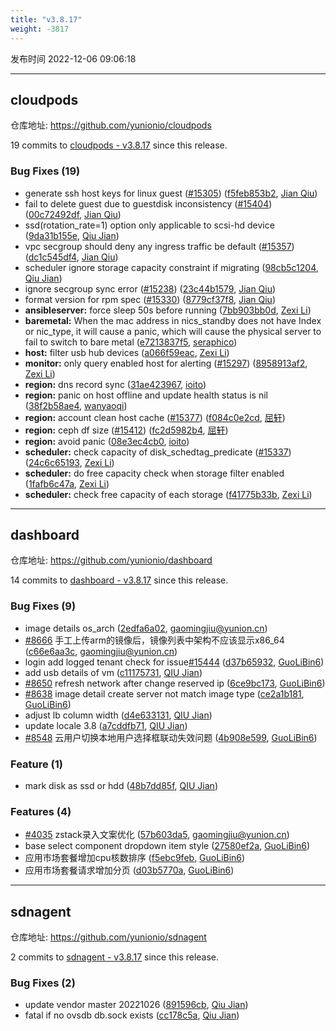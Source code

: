 ```yaml
---
title: "v3.8.17"
weight: -3817
---
```


发布时间 2022-12-06 09:06:18

-----

## cloudpods

仓库地址: https://github.com/yunionio/cloudpods

19 commits to [cloudpods - v3.8.17] since this release.

### Bug Fixes (19)
- generate ssh host keys for linux guest ([#15305](https://github.com/yunionio/cloudpods/issues/15305)) ([f5feb853b2](https://github.com/yunionio/cloudpods/commit/f5feb853b27d7ef621e966b1406d6e730ac6cc23), [Jian Qiu](mailto:swordqiu@gmail.com))
- fail to delete guest due to guestdisk inconsistency ([#15404](https://github.com/yunionio/cloudpods/issues/15404)) ([00c72492df](https://github.com/yunionio/cloudpods/commit/00c72492df7af037241c4731d7e7958649e88e2b), [Jian Qiu](mailto:swordqiu@gmail.com))
- ssd(rotation_rate=1) option only applicable to scsi-hd device ([9da31b155e](https://github.com/yunionio/cloudpods/commit/9da31b155e2de13fd2e918c8d085f32afefc5ad2), [Qiu Jian](mailto:qiujian@yunionyun.com))
- vpc secgroup should deny any ingress traffic be default ([#15357](https://github.com/yunionio/cloudpods/issues/15357)) ([dc1c545df4](https://github.com/yunionio/cloudpods/commit/dc1c545df493ff8026fa1e4224810a23cf765634), [Jian Qiu](mailto:swordqiu@gmail.com))
- scheduler ignore storage capacity constraint if migrating ([98cb5c1204](https://github.com/yunionio/cloudpods/commit/98cb5c12047eeb47f0ba68683967da7e18097916), [Qiu Jian](mailto:qiujian@yunionyun.com))
- ignore secgroup sync error ([#15238](https://github.com/yunionio/cloudpods/issues/15238)) ([23c44b1579](https://github.com/yunionio/cloudpods/commit/23c44b1579fb75489c3aa80ddf1c300bb5981824), [Jian Qiu](mailto:swordqiu@gmail.com))
- format version for rpm spec ([#15330](https://github.com/yunionio/cloudpods/issues/15330)) ([8779cf37f8](https://github.com/yunionio/cloudpods/commit/8779cf37f8b3206913e7994aad5553c61510c340), [Jian Qiu](mailto:swordqiu@gmail.com))
- **ansibleserver:** force sleep 50s before running ([7bb903bb0d](https://github.com/yunionio/cloudpods/commit/7bb903bb0dde303e1b7867b189c715573b8436db), [Zexi Li](mailto:zexi.li@icloud.com))
- **baremetal:** When the mac address in nics_standby does not have Index or nic_type, it will cause a panic, which will cause the physical server to fail to switch to bare metal ([e7213837f5](https://github.com/yunionio/cloudpods/commit/e7213837f5dcc65c5850fa2378c92f7b82dc7f26), [seraphico](mailto:osx1260@163.com))
- **host:** filter usb hub devices ([a066f59eac](https://github.com/yunionio/cloudpods/commit/a066f59eaceb96be836d98a1be5c0db85afebcb7), [Zexi Li](mailto:zexi.li@icloud.com))
- **monitor:** only query enabled host for alerting ([#15297](https://github.com/yunionio/cloudpods/issues/15297)) ([8958913af2](https://github.com/yunionio/cloudpods/commit/8958913af2fb87b531f95769ef2a7b0c72172909), [Zexi Li](mailto:zexi.li@icloud.com))
- **region:** dns record sync ([31ae423967](https://github.com/yunionio/cloudpods/commit/31ae4239674cb9c48a11996e0a01c290ae9ccce8), [ioito](mailto:qu_xuan@icloud.com))
- **region:** panic on host offline and update health status is nil ([38f2b58ae4](https://github.com/yunionio/cloudpods/commit/38f2b58ae48ead43839e4db5ae439fdde77bd54c), [wanyaoqi](mailto:d3lx.yq@gmail.com))
- **region:** account clean host cache ([#15377](https://github.com/yunionio/cloudpods/issues/15377)) ([f084c0e2cd](https://github.com/yunionio/cloudpods/commit/f084c0e2cdcf9497d19e63dba4510d2faed06ac0), [屈轩](mailto:qu_xuan@icloud.com))
- **region:** ceph df size ([#15412](https://github.com/yunionio/cloudpods/issues/15412)) ([fc2d5982b4](https://github.com/yunionio/cloudpods/commit/fc2d5982b4fe09334f00d29e1bc0a46d75e13ce5), [屈轩](mailto:qu_xuan@icloud.com))
- **region:** avoid panic ([08e3ec4cb0](https://github.com/yunionio/cloudpods/commit/08e3ec4cb0b19a4f35e241cf54667dfaec83e710), [ioito](mailto:qu_xuan@icloud.com))
- **scheduler:** check capacity of disk_schedtag_predicate ([#15337](https://github.com/yunionio/cloudpods/issues/15337)) ([24c6c65193](https://github.com/yunionio/cloudpods/commit/24c6c651938fa34234576dc0383e91376ff6e8d2), [Zexi Li](mailto:zexi.li@icloud.com))
- **scheduler:** do free capacity check when storage filter enabled ([1fafb6c47a](https://github.com/yunionio/cloudpods/commit/1fafb6c47ac27a4f6149a1f7291c15fc659f0fa4), [Zexi Li](mailto:zexi.li@icloud.com))
- **scheduler:** check free capacity of each storage ([f41775b33b](https://github.com/yunionio/cloudpods/commit/f41775b33b095c971435ded5d2f8fbf4defd2d75), [Zexi Li](mailto:zexi.li@icloud.com))

[cloudpods - v3.8.17]: https://github.com/yunionio/cloudpods/compare/v3.8.16...v3.8.17
-----

## dashboard

仓库地址: https://github.com/yunionio/dashboard

14 commits to [dashboard - v3.8.17] since this release.

### Bug Fixes (9)
- image details os_arch ([2edfa6a02](https://github.com/yunionio/dashboard/commit/2edfa6a02ef092cc3662de81a704c6675ba9a643), [gaomingjiu@yunion.cn](mailto:gaomingjiu@yunion.cn))
- [#8666](https://github.com/yunionio/dashboard/issues/8666) 手工上传arm的镜像后，镜像列表中架构不应该显示x86_64 ([c66e6aa3c](https://github.com/yunionio/dashboard/commit/c66e6aa3c7548c9ac49d9d6433dd5e928a4a938b), [gaomingjiu@yunion.cn](mailto:gaomingjiu@yunion.cn))
- login add logged tenant check for issue[#15444](https://github.com/yunionio/dashboard/issues/15444) ([d37b65932](https://github.com/yunionio/dashboard/commit/d37b65932bc17ac1150ad2a5d9a153c46fe673a5), [GuoLiBin6](mailto:glbin533@163.com))
- add usb details of vm ([c11175731](https://github.com/yunionio/dashboard/commit/c111757312df25289e74a2ed88982ea3804600d2), [QIU Jian](mailto:qiujian@yunionyun.com))
- [#8650](https://github.com/yunionio/dashboard/issues/8650) refresh network after change reserved ip ([6ce9bc173](https://github.com/yunionio/dashboard/commit/6ce9bc1737e9e872950614acef719588e603b63c), [GuoLiBin6](mailto:glbin533@163.com))
- [#8638](https://github.com/yunionio/dashboard/issues/8638) image detail create server not match image type ([ce2a1b181](https://github.com/yunionio/dashboard/commit/ce2a1b181382e3a5bc5300ea4d312aba6c5b3126), [GuoLiBin6](mailto:glbin533@163.com))
- adjust lb column width ([d4e633131](https://github.com/yunionio/dashboard/commit/d4e633131b9bb006ba106737e73ac94383d6714e), [QIU Jian](mailto:qiujian@yunionyun.com))
- update locale 3.8 ([a7cddfb71](https://github.com/yunionio/dashboard/commit/a7cddfb71e8b187354ee6574559eb057bcc50f4f), [QIU Jian](mailto:qiujian@yunionyun.com))
- [#8548](https://github.com/yunionio/dashboard/issues/8548) 云用户切换本地用户选择框联动失效问题 ([4b908e599](https://github.com/yunionio/dashboard/commit/4b908e599b7e38be7df9f844256e608e43e6cb40), [GuoLiBin6](mailto:glbin533@163.com))

### Feature (1)
- mark disk as ssd or hdd ([48b7dd85f](https://github.com/yunionio/dashboard/commit/48b7dd85fbb1f1236f7cbc0589ddc3cb7effe8a7), [QIU Jian](mailto:qiujian@yunionyun.com))

### Features (4)
- [#4035](https://github.com/yunionio/dashboard/issues/4035) zstack录入文案优化 ([57b603da5](https://github.com/yunionio/dashboard/commit/57b603da50f3fe20bf6b59cbc7e14cd8a002fcd8), [gaomingjiu@yunion.cn](mailto:gaomingjiu@yunion.cn))
- base select component dropdown item style ([27580ef2a](https://github.com/yunionio/dashboard/commit/27580ef2a49c902108b91ea4143a418d5aa304e6), [GuoLiBin6](mailto:glbin533@163.com))
- 应用市场套餐增加cpu核数排序 ([f5ebc9feb](https://github.com/yunionio/dashboard/commit/f5ebc9feba1393adf714b2c08a1d1051a379eaa7), [GuoLiBin6](mailto:glbin533@163.com))
- 应用市场套餐请求增加分页 ([d03b5770a](https://github.com/yunionio/dashboard/commit/d03b5770ac50742b468fb34ced215f0e77299cd8), [GuoLiBin6](mailto:glbin533@163.com))

[dashboard - v3.8.17]: https://github.com/yunionio/dashboard/compare/v3.8.16...v3.8.17
-----

## sdnagent

仓库地址: https://github.com/yunionio/sdnagent

2 commits to [sdnagent - v3.8.17] since this release.

### Bug Fixes (2)
- update vendor master 20221026 ([891596cb](https://github.com/yunionio/sdnagen/commit/891596cbb1e5b6294c76339dde8eddf7a65bff73), [Qiu Jian](mailto:qiujian@yunionyun.com))
- fatal if no ovsdb db.sock exists ([cc178c5a](https://github.com/yunionio/sdnagen/commit/cc178c5a50f4ae98832f4a84f95ce3bb819b5fd5), [Qiu Jian](mailto:qiujian@yunionyun.com))

[sdnagent - v3.8.17]: https://github.com/yunionio/sdnagent/compare/v3.8.16...v3.8.17
